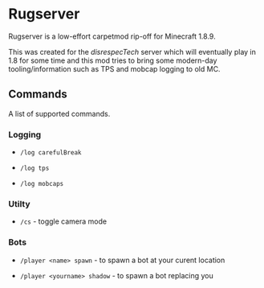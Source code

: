 # Rugserver

Rugserver is a low-effort carpetmod rip-off for Minecraft 1.8.9.

This was created for the *disrespecTech* server which will eventually play in 1.8 for some time and this mod tries to bring some modern-day tooling/information such as TPS and mobcap logging to old MC.

## Commands

A list of supported commands.

### Logging

* `/log carefulBreak`

* `/log tps`

* `/log mobcaps`

### Utilty

* `/cs` - toggle camera mode

### Bots

* `/player <name> spawn` - to spawn a bot at your curent location

* `/player <yourname> shadow` - to spawn a bot replacing you
